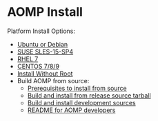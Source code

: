 # AOMP Install 
Platform Install Options:
- [Ubuntu or Debian](UBUNTUINSTALL.md)
- [SUSE SLES-15-SP4](SLES15INSTALL.md)
- [RHEL 7](RHELINSTALL.md)
- [CENTOS 7/8/9](CENTOSINSTALL.md)
- [Install Without Root](NOROOTINSTALL.md)
- Build AOMP from source:
   * [Prerequisites to install from source](SOURCEINSTALL_PREREQUISITE.md)
   * [Build and install from release source tarball](RELEASESOURCEINSTALL.md)
   * [Build and install development sources](SOURCEINSTALL.md)
   * [README for AOMP developers](../bin/README.md)
